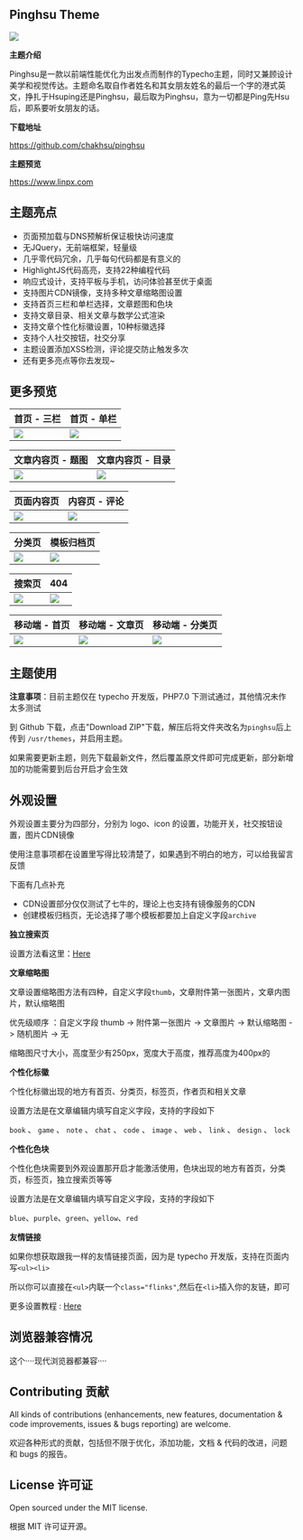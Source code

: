 ## Pinghsu Theme

![](https://ws1.sinaimg.cn/large/7c98397dgy1fdydr3jw0yj20rs0fntaz.jpg)

**主题介绍**

Pinghsu是一款以前端性能优化为出发点而制作的Typecho主题，同时又兼顾设计美学和视觉传达。主题命名取自作者姓名和其女朋友姓名的最后一个字的港式英文，挣扎于Hsuping还是Pinghsu，最后取为Pinghsu，意为一切都是Ping先Hsu后，即系要听女朋友的话。

**下载地址**

https://github.com/chakhsu/pinghsu

**主题预览**

https://www.linpx.com

## 主题亮点

 - 页面预加载与DNS预解析保证极快访问速度
 - 无JQuery，无前端框架，轻量级
 - 几乎零代码冗余，几乎每句代码都是有意义的
 - HighlightJS代码高亮，支持22种编程代码
 - 响应式设计，支持平板与手机，访问体验甚至优于桌面
 - 支持图片CDN镜像，支持多种文章缩略图设置
 - 支持首页三栏和单栏选择，文章题图和色块
 - 支持文章目录、相关文章与数学公式渲染
 - 支持文章个性化标徽设置，10种标徽选择
 - 支持个人社交按钮，社交分享
 - 主题设置添加XSS检测，评论提交防止触发多次
 - 还有更多亮点等你去发现~

## 更多预览

|首页 - 三栏|首页 - 单栏|
|:------|:------|
|![](https://ws1.sinaimg.cn/large/7c98397dgy1fdyeg1l1gsj211w0udnjj.jpg)|![](https://ws1.sinaimg.cn/large/7c98397dgy1fdyegxxy5sj211w0ud7j2.jpg)|

|文章内容页 - 题图|文章内容页 - 目录|
|:------|:------|
|![](https://ws1.sinaimg.cn/large/7c98397dgy1fdyejnfc0fj211w0ud14o.jpg)|![](https://ws1.sinaimg.cn/large/7c98397dgy1fdyekevycsj211w0ud44f.jpg)|

|页面内容页|内容页 - 评论|
|:------|:------|
|![](https://ws1.sinaimg.cn/large/7c98397dgy1fdyerb4zyjj211w0udn0p.jpg)|![](https://ws1.sinaimg.cn/large/7c98397dgy1fdyern8mfjj211w0ud772.jpg)|

|分类页|模板归档页|
|:------|:------|
|![](https://ws1.sinaimg.cn/large/7c98397dgy1fdyes1yb7fj211w0udwhp.jpg)|![](https://ws1.sinaimg.cn/large/7c98397dgy1fdyesdiqxjj211w0ud0vw.jpg)|

|搜索页|404|
|:------|:------|
|![](https://ws1.sinaimg.cn/large/7c98397dgy1fe0flbno1bj223s1oq15m.jpg)|![](https://ws1.sinaimg.cn/large/7c98397dgy1fe0flvltizj223s1oq79a.jpg)|


|移动端 - 首页|移动端 - 文章页|移动端 - 分类页|
|:------|:------|:------|
|![](https://ws1.sinaimg.cn/large/7c98397dgy1fdyesvc4wij20af0ijagh.jpg)|![](https://ws1.sinaimg.cn/large/7c98397dgy1fdyetejn5sj20af0ijta2.jpg)|![](https://ws1.sinaimg.cn/large/7c98397dgy1fdyetxmwe1j20af0ijdgj.jpg)|

## 主题使用

**注意事项**：目前主题仅在 typecho 开发版，PHP7.0 下测试通过，其他情况未作太多测试

到 Github 下载，点击"Download ZIP"下载，解压后将文件夹改名为`pinghsu`后上传到 `/usr/themes`，并启用主题。

如果需要更新主题，则先下载最新文件，然后覆盖原文件即可完成更新，部分新增加的功能需要到后台开启才会生效

## 外观设置

外观设置主要分为四部分，分别为 logo、icon 的设置，功能开关，社交按钮设置，图片CDN镜像

使用注意事项都在设置里写得比较清楚了，如果遇到不明白的地方，可以给我留言反馈

下面有几点补充

 - CDN设置部分仅仅测试了七牛的，理论上也支持有镜像服务的CDN
 - 创建模板归档页，无论选择了哪个模板都要加上自定义字段`archive`

**独立搜索页**

设置方法看这里：[Here](https://www.linpx.com/p/add-a-separate-search-page-to-the-pinghsu-theme.html)

**文章缩略图**

文章设置缩略图方法有四种，自定义字段`thumb`，文章附件第一张图片，文章内图片，默认缩略图

优先级顺序 ：自定义字段 thumb -> 附件第一张图片 -> 文章图片 -> 默认缩略图 -> 随机图片 -> 无

缩略图尺寸大小，高度至少有250px，宽度大于高度，推荐高度为400px的

**个性化标徽**

个性化标徽出现的地方有首页、分类页，标签页，作者页和相关文章

设置方法是在文章编辑内填写自定义字段，支持的字段如下

`book` 、 `game` 、 `note` 、 `chat` 、 `code` 、 `image` 、 `web` 、 `link` 、 `design` 、 `lock`

**个性化色块**

个性化色块需要到外观设置那开启才能激活使用，色块出现的地方有首页，分类页，标签页，独立搜索页等等

设置方法是在文章编辑内填写自定义字段，支持的字段如下

`blue`、`purple`、`green`、`yellow`、`red`

**友情链接**

如果你想获取跟我一样的友情链接页面，因为是 typecho 开发版，支持在页面内写`<ul><li>`

所以你可以直接在`<ul>`内联一个`class="flinks"`,然后在`<li>`插入你的友链，即可

更多设置教程 : [Here](https://www.linpx.com/p/more-detailed-pinghsu-theme-set-tutorial.html)

## 浏览器兼容情况

这个····现代浏览器都兼容····

## Contributing 贡献

All kinds of contributions (enhancements, new features, documentation & code improvements, issues & bugs reporting) are welcome.

欢迎各种形式的贡献，包括但不限于优化，添加功能，文档 & 代码的改进，问题和 bugs 的报告。

## License 许可证

Open sourced under the MIT license.

根据 MIT 许可证开源。
